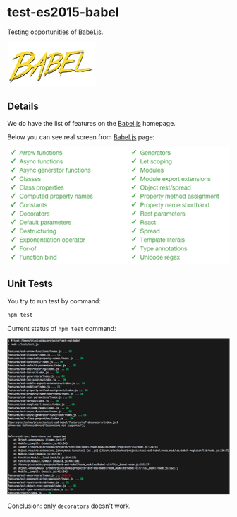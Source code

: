 # test-es2015-babel

Testing opportunities of [Babel.js](https://babeljs.io/). 

![](./images/babel-logo.png)

## Details

We do have the list of features on the [Babel.js](https://babeljs.io/) homepage.

Below you can see real screen from [Babel.js](https://babeljs.io/) page:

![](./images/supporting-table.png)

## Unit Tests

You try to run test by command:

```bash
npm test
```

Current status of `npm test` command:

![](./images/current-status.png)

Conclusion: only `decorators` doesn't work.
